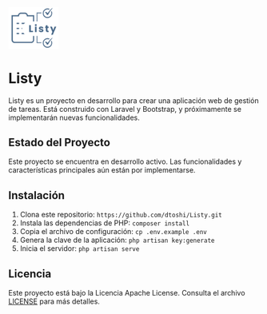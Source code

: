 <img src="/public/media/Listy.png" alt="Logo de Listy" width="100" height="auto">

# Listy

Listy es un proyecto en desarrollo para crear una aplicación web de gestión de tareas. Está construido con Laravel y Bootstrap, y próximamente se implementarán nuevas funcionalidades.

## Estado del Proyecto

Este proyecto se encuentra en desarrollo activo. Las funcionalidades y características principales aún están por implementarse.

## Instalación

1. Clona este repositorio: `https://github.com/dtoshi/Listy.git`
2. Instala las dependencias de PHP: `composer install`
3. Copia el archivo de configuración: `cp .env.example .env`
4. Genera la clave de la aplicación: `php artisan key:generate`
7. Inicia el servidor: `php artisan serve`

## Licencia

Este proyecto está bajo la Licencia  Apache License. Consulta el archivo [LICENSE](LICENSE) para más detalles.
